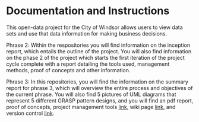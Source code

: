 # Documentation and Instructions
This open-data project for the City of Windsor allows users to view data sets and use that data information for making business decisions. 

Phrase 2:
Within the respositories you will find information on the inception report, which entails the outline of the project. You will also find information on the phase 2 of the project which starts the first iteration of the project cycle complete with a report detailing the tools used, management methods, proof of concepts and other information.

Phrase 3:
In this repositories, you will find the information on the summary report for phrase 3,  which will overview the entire process and objectives of the current phrase. You will also find 5 pictures of UML diagrams that represent 5 different GRASP pattern designs, and you will find an pdf report, proof of concepts, project management tools [link](https://github.com/stunnashadez/3220Project/projects/1), wiki page [link](https://github.com/stunnashadez/3220Project/wiki), and version control [link](https://github.com/stunnashadez/3220Project/pulls?q=is%3Aopen+is%3Apr).  

